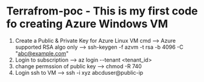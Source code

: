 # Terrafrom-poc - This is my first code fo creating Azure Windows VM

1. Create a Public & Private Key for Azure Linux VM
   cmd --> Azure supported RSA algo only --> ssh-keygen -f azvm -t rsa -b 4096 -C "abc@example.com"
2. Login to subscription  --> az login --tenant <tenant_id>
3. change permssion of public key --> chmod -R 740 <location of pub key>
4. Login ssh to VM --> ssh -i xyz abcduser@public-ip
